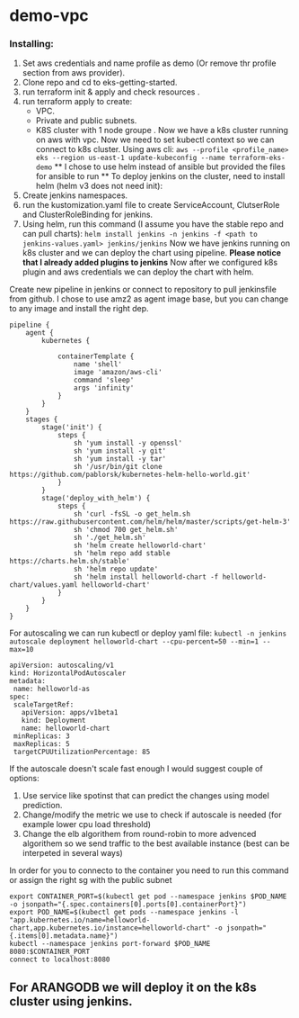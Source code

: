 # demo-vpc

### Installing:
1. Set aws credentials and name profile as demo (Or remove thr profile section from aws provider).
2. Clone repo and cd to eks-getting-started.
3. run terraform init & apply and check resources .
4. run terraform apply to create:
    * VPC.
    * Private and public subnets.
    * K8S cluster with 1 node groupe .
Now we have a k8s cluster running on aws with vpc.
Now we need to set kubectl context so we can connect to k8s cluster.
Using aws cli: ```aws --profile <profile_name> eks --region us-east-1 update-kubeconfig --name terraform-eks-demo```
** I chose to use helm instead of ansible but provided the files for ansible to run **
To deploy jenkins on the cluster, need to install helm (helm v3 does not need init):
1. Create jenkins namespaces.
2. run the kustomization.yaml file to create ServiceAccount, ClutserRole and ClusterRoleBinding for jenkins.
3. Using helm, run this command (I assume you have the stable repo and can pull charts):
```helm install jenkins -n jenkins -f <path to jenkins-values.yaml> jenkins/jenkins```
Now we have jenkins running on k8s cluster and we can deploy the chart using pipeline.
**Please notice that I already added plugins to jenkins**
Now after we configured k8s plugin and aws credentials we can deploy the chart with helm.

Create new pipeline in jenkins or connect to repository to pull jenkinsfile from github.
I chose to use amz2 as agent image base, but you can change to any image and install the right dep.
```
pipeline {
    agent {
        kubernetes {

            containerTemplate {
                name 'shell'
                image 'amazon/aws-cli'
                command 'sleep'
                args 'infinity'
            }
        }
    }
    stages {
        stage('init') {
            steps {
                sh 'yum install -y openssl'
                sh 'yum install -y git'
                sh 'yum install -y tar'
                sh '/usr/bin/git clone https://github.com/pablorsk/kubernetes-helm-hello-world.git'
            }
        }
        stage('deploy_with_helm') {
            steps {
                sh 'curl -fsSL -o get_helm.sh https://raw.githubusercontent.com/helm/helm/master/scripts/get-helm-3'
                sh 'chmod 700 get_helm.sh'
                sh './get_helm.sh'
                sh 'helm create helloworld-chart'
                sh 'helm repo add stable https://charts.helm.sh/stable'
                sh 'helm repo update'
                sh 'helm install helloworld-chart -f helloworld-chart/values.yaml helloworld-chart'
            }
        }
    }
}
```
For autoscaling we can run kubectl or deploy yaml file:
```kubectl -n jenkins autoscale deployment helloworld-chart --cpu-percent=50 --min=1 --max=10```

```
apiVersion: autoscaling/v1
kind: HorizontalPodAutoscaler
metadata:
 name: helloworld-as
spec:
 scaleTargetRef:
   apiVersion: apps/v1beta1
   kind: Deployment
   name: helloworld-chart
 minReplicas: 3
 maxReplicas: 5
 targetCPUUtilizationPercentage: 85
 ```

 If the autoscale doesn't scale fast enough I would suggest couple of options:
 1. Use service like spotinst that can predict the changes using model prediction.
 2. Change/modify the metric we use to check if autoscale is needed (for example lower cpu load threshold)
 3. Change the elb algorithem from round-robin to more advenced algorithem so we send traffic to the best available instance (best can be interpeted in several ways)

In order for you to connecto to the container you need to run this command or assign the right sg with the public subnet
```
export CONTAINER_PORT=$(kubectl get pod --namespace jenkins $POD_NAME -o jsonpath="{.spec.containers[0].ports[0].containerPort}")
export POD_NAME=$(kubectl get pods --namespace jenkins -l "app.kubernetes.io/name=helloworld-chart,app.kubernetes.io/instance=helloworld-chart" -o jsonpath="{.items[0].metadata.name}")
kubectl --namespace jenkins port-forward $POD_NAME 8080:$CONTAINER_PORT
connect to localhost:8080
```


## For ARANGODB we will deploy it on the k8s cluster using jenkins.
